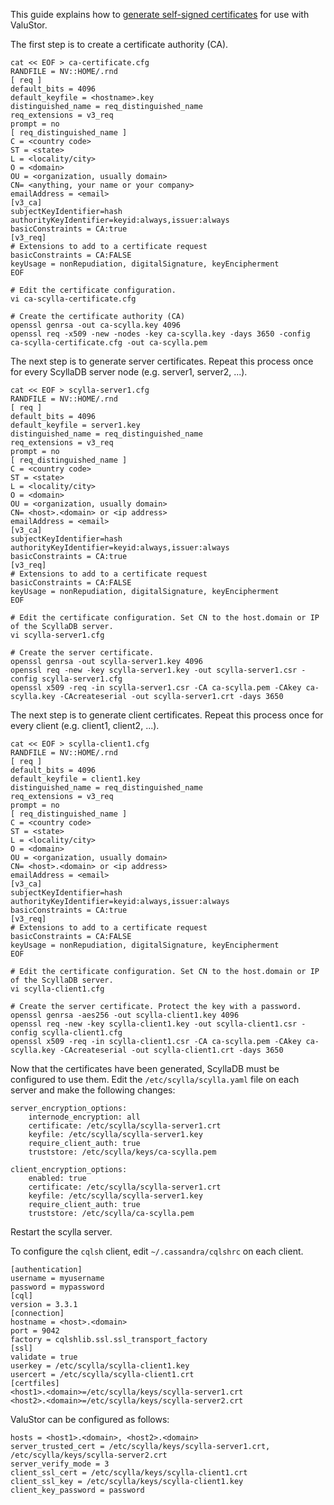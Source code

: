 This guide explains how to [generate self-signed
certificates](http://docs.scylladb.com/operating-scylla/generate_certificate/) for use with ValuStor.

The first step is to create a certificate authority (CA).
```
cat << EOF > ca-certificate.cfg
RANDFILE = NV::HOME/.rnd
[ req ]
default_bits = 4096
default_keyfile = <hostname>.key
distinguished_name = req_distinguished_name
req_extensions = v3_req
prompt = no
[ req_distinguished_name ]
C = <country code>
ST = <state>
L = <locality/city>
O = <domain>
OU = <organization, usually domain>
CN= <anything, your name or your company>
emailAddress = <email>
[v3_ca]
subjectKeyIdentifier=hash
authorityKeyIdentifier=keyid:always,issuer:always
basicConstraints = CA:true
[v3_req]
# Extensions to add to a certificate request
basicConstraints = CA:FALSE
keyUsage = nonRepudiation, digitalSignature, keyEncipherment
EOF

# Edit the certificate configuration.
vi ca-scylla-certificate.cfg

# Create the certificate authority (CA)
openssl genrsa -out ca-scylla.key 4096
openssl req -x509 -new -nodes -key ca-scylla.key -days 3650 -config ca-scylla-certificate.cfg -out ca-scylla.pem
```

The next step is to generate server certificates. Repeat this process once for every ScyllaDB server node
(e.g. server1, server2, ...).
```
cat << EOF > scylla-server1.cfg
RANDFILE = NV::HOME/.rnd
[ req ]
default_bits = 4096
default_keyfile = server1.key
distinguished_name = req_distinguished_name
req_extensions = v3_req
prompt = no
[ req_distinguished_name ]
C = <country code>
ST = <state>
L = <locality/city>
O = <domain>
OU = <organization, usually domain>
CN= <host>.<domain> or <ip address>
emailAddress = <email>
[v3_ca]
subjectKeyIdentifier=hash
authorityKeyIdentifier=keyid:always,issuer:always
basicConstraints = CA:true
[v3_req]
# Extensions to add to a certificate request
basicConstraints = CA:FALSE
keyUsage = nonRepudiation, digitalSignature, keyEncipherment
EOF

# Edit the certificate configuration. Set CN to the host.domain or IP of the ScyllaDB server.
vi scylla-server1.cfg

# Create the server certificate.
openssl genrsa -out scylla-server1.key 4096
openssl req -new -key scylla-server1.key -out scylla-server1.csr -config scylla-server1.cfg
openssl x509 -req -in scylla-server1.csr -CA ca-scylla.pem -CAkey ca-scylla.key -CAcreateserial -out scylla-server1.crt -days 3650
```

The next step is to generate client certificates. Repeat this process once for every client
(e.g. client1, client2, ...).
```
cat << EOF > scylla-client1.cfg
RANDFILE = NV::HOME/.rnd
[ req ]
default_bits = 4096
default_keyfile = client1.key
distinguished_name = req_distinguished_name
req_extensions = v3_req
prompt = no
[ req_distinguished_name ]
C = <country code>
ST = <state>
L = <locality/city>
O = <domain>
OU = <organization, usually domain>
CN= <host>.<domain> or <ip address>
emailAddress = <email>
[v3_ca]
subjectKeyIdentifier=hash
authorityKeyIdentifier=keyid:always,issuer:always
basicConstraints = CA:true
[v3_req]
# Extensions to add to a certificate request
basicConstraints = CA:FALSE
keyUsage = nonRepudiation, digitalSignature, keyEncipherment
EOF

# Edit the certificate configuration. Set CN to the host.domain or IP of the ScyllaDB server.
vi scylla-client1.cfg

# Create the server certificate. Protect the key with a password.
openssl genrsa -aes256 -out scylla-client1.key 4096
openssl req -new -key scylla-client1.key -out scylla-client1.csr -config scylla-client1.cfg
openssl x509 -req -in scylla-client1.csr -CA ca-scylla.pem -CAkey ca-scylla.key -CAcreateserial -out scylla-client1.crt -days 3650
```

Now that the certificates have been generated, ScyllaDB must be configured to use them. Edit the 
`/etc/scylla/scylla.yaml` file on each server and make the following changes:
```
server_encryption_options:
    internode_encryption: all
    certificate: /etc/scylla/scylla-server1.crt
    keyfile: /etc/scylla/scylla-server1.key
    require_client_auth: true
    truststore: /etc/scylla/keys/ca-scylla.pem

client_encryption_options:
    enabled: true
    certificate: /etc/scylla/scylla-server1.crt
    keyfile: /etc/scylla/scylla-server1.key
    require_client_auth: true
    truststore: /etc/scylla/ca-scylla.pem
```
Restart the scylla server.

To configure the `cqlsh` client, edit `~/.cassandra/cqlshrc` on each client.
```
[authentication]
username = myusername
password = mypassword
[cql]
version = 3.3.1
[connection]
hostname = <host>.<domain>
port = 9042
factory = cqlshlib.ssl.ssl_transport_factory
[ssl]
validate = true
userkey = /etc/scylla/scylla-client1.key
usercert = /etc/scylla/scylla-client1.crt
[certfiles]
<host1>.<domain>=/etc/scylla/keys/scylla-server1.crt
<host2>.<domain>=/etc/scylla/keys/scylla-server2.crt
```

ValuStor can be configured as follows:
```
hosts = <host1>.<domain>, <host2>.<domain>
server_trusted_cert = /etc/scylla/keys/scylla-server1.crt, /etc/scylla/keys/scylla-server2.crt
server_verify_mode = 3
client_ssl_cert = /etc/scylla/keys/scylla-client1.crt
client_ssl_key = /etc/scylla/keys/scylla-client1.key
client_key_password = password
```

